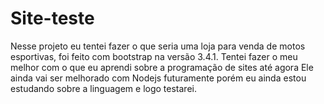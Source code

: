 # Site-teste
Nesse projeto eu tentei fazer o que seria uma loja para venda de motos esportivas,
foi feito com bootstrap na versão 3.4.1.
Tentei fazer o meu melhor com o que eu aprendi sobre a programação de sites até agora
Ele ainda vai ser melhorado com Nodejs futuramente porém eu ainda estou estudando sobre a linguagem e logo testarei.

